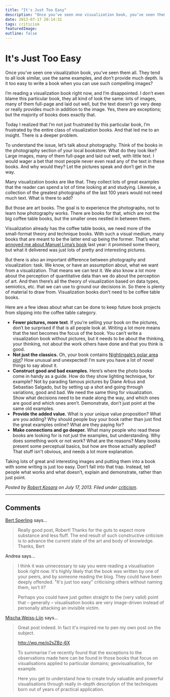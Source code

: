 ```yaml
---
title: "It's Just Too Easy"
description: "Once you’ve seen one visualization book, you’ve seen them all. They tend to all look similar, use the same examples, and don’t provide much depth. Is it too easy to write a book when you can use such compelling images?"
date: 2013-07-17 20:14:31
tags: criticism
featuredImage: 
outline: false
---
```


# It's Just Too Easy

Once you’ve seen one visualization book, you’ve seen them all. They tend to all look similar, use the same examples, and don’t provide much depth. Is it too easy to write a book when you can use such compelling images?

I’m reading a visualization book right now, and I’m disappointed. I don’t even blame this particular book, they all kind of look the same: lots of images, many of them full-page and laid out well, but the text doesn’t go very deep or really provides much in addition to the image. Yes, there are exceptions; but the majority of books does exactly that.

Today I realized that I’m not just frustrated by this particular book, I’m frustrated by the entire class of visualization books. And that led me to an insight. There is a deeper problem.

To understand the issue, let’s talk about photography. Think of the books in the photography section of your local bookstore. What do they look like? Large images, many of them full-page and laid out well, with little text. I would wager a bet that most people never even read any of the text in these books. And why would they? Let the pictures speak and don’t get in the way.

Many visualization books are like that. They collect lots of great examples that the reader can spend a lot of time looking at and studying. Likewise, a collection of the greatest photographs of the last 100 years would not need much text. What is there to add?

But those are art books. The goal is to experience the photographs, not to learn how photography works. There are books for that, which are not the big coffee table books, but the smaller ones nestled in between them.

Visualization already has the coffee table books, we need more of the small-format theory and technique books. With such a visual medium, many books that are meant to be the latter end up being the former. That’s what <a href="/criticism/review-visualize-visual-complexity-science-magazine">annoyed me about Manuel Lima’s book</a> last year: it promised some theory, but what it delivered was just lots of pretty and interesting pictures.

But there is also an important difference between photography and visualization: task. We know, or have an assumption about, what we want from a visualization. That means we can test it. We also know a lot more about the perception of quantitative data than we do about the perception of art. And then there’s all the theory of visualization based on data types, semiotics, etc. that we can use to ground our decisions in. So there is plenty of material to draw from. Visualization books don’t need to be coffee table books.

Here are a few ideas about what can be done to keep future book projects from slipping into the coffee table category.

<ul>
	<li><strong>Fewer pictures, more text</strong>. If you’re selling your book on the pictures, don’t be surprised if that is all people look at. Writing a lot more means that the text becomes the focus of the book. You can’t write a visualization book without pictures, but it needs to be about the thinking, your thinking, not about the work others have done and that you think is good.</li>
	<li><strong>Not just the classics.</strong> Oh, your book contains <a href="/blog/2009/shining-a-light-on-data-florence-nightingale">Nightingale’s polar area plot</a>? How unusual and unexpected! I’m sure you have a lot of novel things to say about it.</li>
	<li><strong>Construct good and bad examples.</strong> Here’s where the photo books come in handy as a guide. How do they show lighting technique, for example? Not by parading famous pictures by Diane Arbus and Sebastiao Salgado, but by setting up a shot and going through variations, good and bad. We need the same thing for visualization. Show what decisions need to be made along the way, and which ones are good and which ones aren’t. Demonstrate, don’t just point at the same old examples.</li>
	<li><strong>Provide the added value.</strong> What is your unique value proposition? What are you adding? Why should people buy your book rather than just find the great examples online? What are they paying for?</li>
	<li><strong>Make connections and go deeper.</strong> What many people who read these books are looking for is not just the examples, but understanding. Why does something work or not work? What are the reasons? Many books present some perceptual basics, but how are those actually applied? That stuff isn't obvious, and needs a lot more explanation.</li>
</ul>

Taking lots of great and interesting images and putting them into a book with some writing is just too easy. Don’t fall into that trap. Instead, tell people what works and what doesn’t, explain and demonstrate, rather than just point.


_Posted by <a href="/about">Robert Kosara</a> on July 17, 2013. Filed under [criticism](/section/criticism)._


<aside class="comments">

---
## Comments

<a href="http://gravatar.com/bertsperling" rel="nofollow noopener" target="_blank">Bert Sperling</a> says…
>	Really good post, Robert!
>	Thanks for the guts to expect more substance and less fluff.
>	The end result of such constructive criticism is to advance the current state of the art and body of knowledge.
>	Thanks,
>	Bert

Andrea says…
>	I think it was unnecessary to say you were reading a visualisation book right now. It's highly likely that the book was written by one of your peers, and by someone reading the blog. They could have been deeply offended. "It's just too easy" criticising others without naming them, isn't it?
>	
>	Perhaps you could have just gotten straight to the (very valid) point that – generally – visualisation books are very image-driven instead of personally attacking an invisible victim.

<a href="http://fuzzyfrontend.wordpress.com" rel="nofollow noopener" target="_blank">Mischa Weiss-Lijn</a> says…
>	Great post indeed.  In fact it's inspired me to pen my own post on the subject.
>	
>	http://wp.me/p2sZBz-6X
>	
>	To summarise I've recently found that the exceptions to the observations made here can be found in those books that focus on visualisations applied to particular domains; geovisualisation, for example.
>	
>	Here you get to understand how to create truly valuable and powerful visualisations through really in-depth description of the techniques born out of years of practical application.

</aside>


